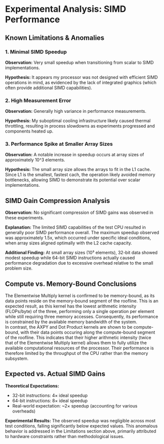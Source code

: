 # Experimental Analysis: SIMD Performance

## Known Limitations & Anomalies

### 1. Minimal SIMD Speedup
**Observation:** Very small speedup when transitioning from scalar to SIMD implementations.

**Hypothesis:** It appears my processor was not designed with efficient SIMD operations in mind, as evidenced by the lack of integrated graphics (which often provide additional SIMD capabilities). 

### 2. High Measurement Error
**Observation:** Generally high variance in performance measurements.

**Hypothesis:** My suboptimal cooling infrastructure likely caused thermal throttling, resulting in process slowdowns as experiments progressed and components heated up.

### 3. Performance Spike at Smaller Array Sizes
**Observation:** A notable increase in speedup occurs at array sizes of approximately 10^3 elements.

**Hypothesis:** The small array size allows the arrays to fit in the L1 cache. Since L1 is the smallest, fastest cach, the operation likely avoided memory bottlenecks, allowing SIMD to demonstrate its potential over scalar implementations.

## SIMD Gain Compression Analysis

**Observation:** No significant compression of SIMD gains was observed in these experiments.

**Explanation:** The limited SIMD capabilities of the test CPU resulted in generally poor SIMD performance overall. The maximum speedup observed was approximately 1.5x, which occurred under specific ideal conditions, when array sizes aligned optimally with the L2 cache capacity.

**Additional Finding:** At small array sizes (10³ elements), 32-bit data showed modest speedup while 64-bit SIMD instructions actually caused performance degradation due to excessive overhead relative to the small problem size.

## Compute vs. Memory-Bound Conclusions

The Elementwise Multiply kernel is confirmed to be memory-bound, as its data points reside on the memory-bound segment of the roofline. This is an expected result, as this kernel has the lowest arithmetic intensity (FLOPs/byte) of the three, performing only a single operation per element while still requiring three memory accesses. Consequently, its performance is constrained by the available memory bandwidth of the system.<br>
In contrast, the AXPY and Dot Product kernels are shown to be compute-bound, with their data points occuring along the compute-bound segment of the roofline. This indicates that their higher arithmetic intensity (twice that of the Elementwise Multiply kernel) allows them to fully utilize the available computational resources of the processor. Their performance is therefore limited by the throughput of the CPU rather than the memory subsystem.

## Expected vs. Actual SIMD Gains

**Theoretical Expectations:**
- 32-bit instructions: 4× ideal speedup
- 64-bit instructions: 8× ideal speedup
- Real-world expectation: ~2× speedup (accounting for various overheads)

**Experimental Results:** The observed speedup was negligible across most test conditions, falling significantly below expected values. This anomalous behavior is addressed in the Limitations section above, primarily attributed to hardware constraints rather than methodological issues.
